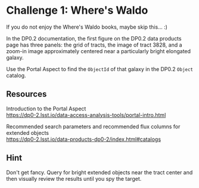 # Challenge 1: Where's Waldo

If you do not enjoy the Where's Waldo books, maybe skip this... :)

In the DP0.2 documentation, the first figure on the DP0.2 data products page
has three panels: the grid of tracts, the image of tract 3828, and a zoom-in
image approximately centered near a particularly bright elongated galaxy.

Use the Portal Aspect to find the `ObjectId` of that galaxy in the DP0.2 `Object` catalog.

## Resources

Introduction to the Portal Aspect <br>
https://dp0-2.lsst.io/data-access-analysis-tools/portal-intro.html

Recommended search parameters and recommended flux columns for extended objects <br>
https://dp0-2.lsst.io/data-products-dp0-2/index.html#catalogs

## Hint

Don't get fancy.
Query for bright extended objects near the tract center and then visually review
the results until you spy the target.

